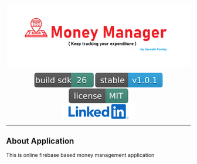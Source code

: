 <p align="center"><img src="Screenshot/icons/logo.png" width="500"></p>

<p align="center">
<a href=""><img src="Screenshot/icons/build.svg" target="_blank" alt="Build Status"></a>
<a href="https://github.com/saurabhpandey9/Money-Manager"><img src="Screenshot/icons/stable.svg" target="_blank" alt="Latest Stable Version"></a>
<a href="LICENSE"><img src="Screenshot/icons/license.svg" alt="License"><a>
<br>
<a href="https://www.linkedin.com/in/saurabh17100" target="_blank"><img src="Screenshot/icons/linkedin.svg" alt="Linkedin" target="_blank"></a>
</p>
<hr>

## About Application

This is online firebase based money management application

